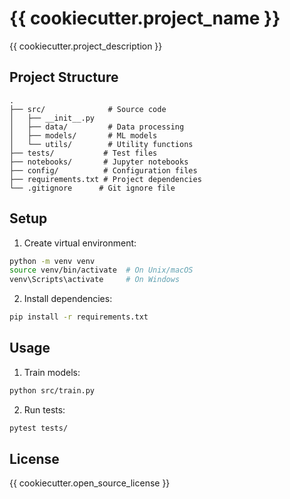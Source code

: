 # {{ cookiecutter.project_name }}

{{ cookiecutter.project_description }}

## Project Structure
```
.
├── src/              # Source code
│   ├── __init__.py
│   ├── data/         # Data processing
│   ├── models/       # ML models
│   └── utils/        # Utility functions
├── tests/           # Test files
├── notebooks/       # Jupyter notebooks
├── config/          # Configuration files
├── requirements.txt # Project dependencies
└── .gitignore      # Git ignore file
```

## Setup
1. Create virtual environment:
```bash
python -m venv venv
source venv/bin/activate  # On Unix/macOS
venv\Scripts\activate     # On Windows
```

2. Install dependencies:
```bash
pip install -r requirements.txt
```

## Usage
1. Train models:
```bash
python src/train.py
```

2. Run tests:
```bash
pytest tests/
```

## License
{{ cookiecutter.open_source_license }}
